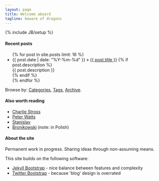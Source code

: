 ```yaml
---
layout: page
title: Welcome aboard
tagline: beware of dragons
---
```

{% include JB/setup %}

#### Recent posts

<ul class="posts">
  {% for post in site.posts limit: 16 %}
    <li><span>{{ post.date | date: "%Y-%m-%d" }}</span> &raquo; <a href="{{ BASE_PATH }}{{ post.url }}">{{ post.title }}</a>
    {% if post.description %}<br><div class="info">{{ post.description }}</div>{% endif %}
    </li>
  {% endfor %}
</ul>

Browse by: [Categories](/categories.html), [Tags](/tags.html), [Archive](/archive.html).

#### Also worth reading

 - [Charlie Stross](http://www.antipope.org/charlie/blog-static/)
 - [Peter Watts](http://www.rifters.com/crawl/)
 - [Stanislav](http://www.loper-os.org/)
 - [Bronikowski](http://bronikowski.com/) (note: in Polish)

#### About the site

Permanent work in progress. Sharing ideas through non-assuming means.

This site builds on the following software:

 - [Jekyll Bootstrap](http://jekyllbootstrap.com/) - nice balance between features and complexity
 - [Twitter Bootstrap](http://twitter.github.com/bootstrap/) - because 'blog' design is overrated

